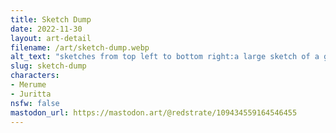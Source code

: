 ```yaml
---
title: Sketch Dump
date: 2022-11-30
layout: art-detail
filename: /art/sketch-dump.webp
alt_text: "sketches from top left to bottom right:a large sketch of a girl holding her left hand up, the other hand on the railing behind her. she's descending some stairs and making eye contact with the viewer.two men inside of a car that appears to be driving off the road.a girl in a jacket who has her body turned away from you, but still making eye contact. she looks disappointed?another girl wearing a revealing shirt, walking towards you, yet avoiding eye contact.a bunny girl (viera) wearing a swimsuit, looking at you quite happily.a girl in a jacket rubbing a cat's belly, they both look happy.the same girl in the jacket but she's looking ahead.a four armed succubus in a swimsuit, holding a bag, her behind, and holding an umbrella in the sand.a giant robot... thing which is controlled by a very tiny old man. that old man is wearing those hilarious swirly glasses thing. a TV is located on the robots belly, showing a nondescript program."
slug: sketch-dump
characters:
- Merume
- Juritta
nsfw: false
mastodon_url: https://mastodon.art/@redstrate/109434559164546455
---
```

